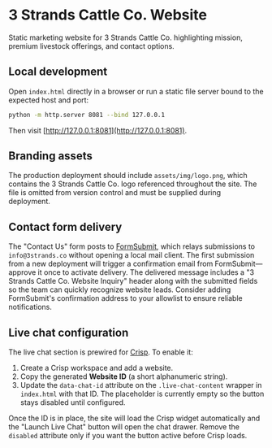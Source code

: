 # 3 Strands Cattle Co. Website

Static marketing website for 3 Strands Cattle Co. highlighting mission, premium livestock offerings, and contact options.

## Local development

Open `index.html` directly in a browser or run a static file server bound to the expected host and port:

```bash
python -m http.server 8081 --bind 127.0.0.1
```

Then visit [http://127.0.0.1:8081](http://127.0.0.1:8081).

## Branding assets

The production deployment should include `assets/img/logo.png`, which contains the 3 Strands Cattle Co. logo referenced throughout the site. The file is omitted from version control and must be supplied during deployment.

## Contact form delivery

The "Contact Us" form posts to [FormSubmit](https://formsubmit.co), which relays submissions to `info@3strands.co` without opening a local mail client. The first submission from a new deployment will trigger a confirmation email from FormSubmit—approve it once to activate delivery. The delivered message includes a "3 Strands Cattle Co. Website Inquiry" header along with the submitted fields so the team can quickly recognize website leads. Consider adding FormSubmit's confirmation address to your allowlist to ensure reliable notifications.

## Live chat configuration

The live chat section is prewired for [Crisp](https://crisp.chat/). To enable it:

1. Create a Crisp workspace and add a website.
2. Copy the generated **Website ID** (a short alphanumeric string).
3. Update the `data-chat-id` attribute on the `.live-chat-content` wrapper in `index.html` with that ID. The placeholder is currently empty so the button stays disabled until configured.

Once the ID is in place, the site will load the Crisp widget automatically and the "Launch Live Chat" button will open the chat drawer. Remove the `disabled` attribute only if you want the button active before Crisp loads.
